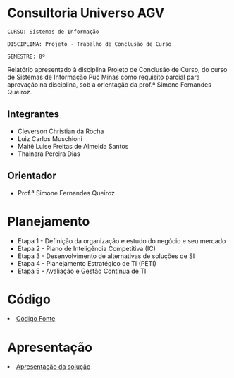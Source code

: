 # Consultoria Universo AGV

`CURSO: Sistemas de Informação`

`DISCIPLINA: Projeto - Trabalho de Conclusão de Curso`

`SEMESTRE: 8º`

Relatório apresentado à disciplina Projeto de Conclusão de Curso, do curso de Sistemas de Informação Puc Minas como requisito parcial para aprovação na disciplina, sob a orientação da prof.ª Simone Fernandes Queiroz.

## Integrantes

* Cleverson Christian da Rocha
* Luiz Carlos Muschioni
* Maitê Luise Freitas de Almeida Santos
* Thainara Pereira Dias


## Orientador

* Prof.ª Simone Fernandes Queiroz

# Planejamento

* Etapa 1 - Definição da organização e estudo do negócio e seu mercado
* Etapa 2 - Plano de Inteligência Competitiva (IC)
* Etapa 3 - Desenvolvimento de alternativas de soluções de SI
* Etapa 4 - Planejamento Estratégico de TI (PETI)
* Etapa 5 - Avaliação e Gestão Contínua de TI

# Código

<li><a href="src/README.md"> Código Fonte</a></li>

# Apresentação

<li><a href="presentation/README.md"> Apresentação da solução</a></li>
